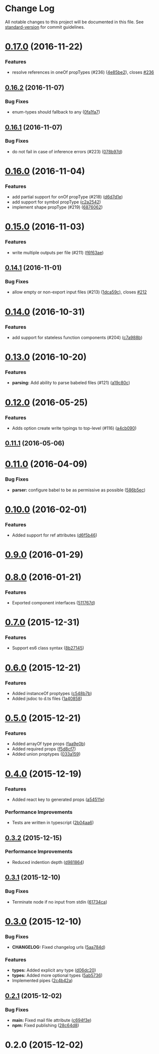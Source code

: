 # Change Log

All notable changes to this project will be documented in this file. See [standard-version](https://github.com/conventional-changelog/standard-version) for commit guidelines.

<a name="0.17.0"></a>
# [0.17.0](https://github.com/knisterpeter/react-to-typescript-definitions/compare/v0.16.2...v0.17.0) (2016-11-22)


### Features

* resolve references in oneOf propTypes (#236) ([4e85be2](https://github.com/knisterpeter/react-to-typescript-definitions/commit/4e85be2)), closes [#236](https://github.com/knisterpeter/react-to-typescript-definitions/issues/236)



<a name="0.16.2"></a>
## [0.16.2](https://github.com/knisterpeter/react-to-typescript-definitions/compare/v0.16.1...v0.16.2) (2016-11-07)


### Bug Fixes

* enum-types should fallback to any ([0fa1fa7](https://github.com/knisterpeter/react-to-typescript-definitions/commit/0fa1fa7))



<a name="0.16.1"></a>
## [0.16.1](https://github.com/knisterpeter/react-to-typescript-definitions/compare/v0.16.0...v0.16.1) (2016-11-07)


### Bug Fixes

* do not fail in case of inference errors (#223) ([078b97d](https://github.com/knisterpeter/react-to-typescript-definitions/commit/078b97d))



<a name="0.16.0"></a>
# [0.16.0](https://github.com/knisterpeter/react-to-typescript-definitions/compare/v0.15.0...v0.16.0) (2016-11-04)


### Features

* add partial support for onOf propType (#218) ([d6d7d1e](https://github.com/knisterpeter/react-to-typescript-definitions/commit/d6d7d1e))
* add support for symbol propType ([c2a2542](https://github.com/knisterpeter/react-to-typescript-definitions/commit/c2a2542))
* implement shape propType (#219) ([6876062](https://github.com/knisterpeter/react-to-typescript-definitions/commit/6876062))



<a name="0.15.0"></a>
# [0.15.0](https://github.com/knisterpeter/react-to-typescript-definitions/compare/v0.14.1...v0.15.0) (2016-11-03)


### Features

* write multiple outputs per file (#211) ([f6f63ae](https://github.com/knisterpeter/react-to-typescript-definitions/commit/f6f63ae))



<a name="0.14.1"></a>
## [0.14.1](https://github.com/knisterpeter/react-to-typescript-definitions/compare/v0.14.0...v0.14.1) (2016-11-01)


### Bug Fixes

* allow empty or non-export input files (#213) ([1dca59c](https://github.com/knisterpeter/react-to-typescript-definitions/commit/1dca59c)), closes [#212](https://github.com/knisterpeter/react-to-typescript-definitions/issues/212)



<a name="0.14.0"></a>
# [0.14.0](https://github.com/knisterpeter/react-to-typescript-definitions/compare/v0.13.0...v0.14.0) (2016-10-31)


### Features

* add support for stateless function components (#204) ([c7a988b](https://github.com/knisterpeter/react-to-typescript-definitions/commit/c7a988b))



<a name="0.13.0"></a>
# [0.13.0](https://github.com/knisterpeter/react-to-typescript-definitions/compare/v0.12.0...v0.13.0) (2016-10-20)


### Features

* **parsing:** Add ability to parse babeled files (#121) ([a19c80c](https://github.com/knisterpeter/react-to-typescript-definitions/commit/a19c80c))



<a name="0.12.0"></a>
# [0.12.0](https://github.com/knisterpeter/react-to-typescript-definitions/compare/v0.11.1...v0.12.0) (2016-05-25)

### Features

* Adds option create write typings to top-level (#116) ([a4cb090](https://github.com/knisterpeter/react-to-typescript-definitions/commit/a4cb090))

<a name="0.11.1"></a>
## [0.11.1](https://github.com/knisterpeter/react-to-typescript-definitions/compare/v0.11.0...v0.11.1) (2016-05-06)

<a name="0.11.0"></a>
# [0.11.0](https://github.com/knisterpeter/react-to-typescript-definitions/compare/v0.10.0...v0.11.0) (2016-04-09)

### Bug Fixes

* **parser:** configure babel to be as permissive as possible ([586b5ec](https://github.com/knisterpeter/react-to-typescript-definitions/commit/586b5ec))

<a name="0.10.0"></a>
# [0.10.0](https://github.com/knisterpeter/react-to-typescript-definitions/compare/v0.9.0...v0.10.0) (2016-02-01)

### Features

* Added support for ref attributes ([d6f5b46](https://github.com/knisterpeter/react-to-typescript-definitions/commit/d6f5b46))

<a name="0.9.0"></a>
# [0.9.0](https://github.com/knisterpeter/react-to-typescript-definitions/compare/v0.8.0...v0.9.0) (2016-01-29)

<a name="0.8.0"></a>
# [0.8.0](https://github.com/knisterpeter/react-to-typescript-definitions/compare/v0.7.0...v0.8.0) (2016-01-21)

### Features

* Exported component interfaces ([511767d](https://github.com/knisterpeter/react-to-typescript-definitions/commit/511767d))

<a name="0.7.0"></a>
# [0.7.0](https://github.com/knisterpeter/react-to-typescript-definitions/compare/v0.6.0...v0.7.0) (2015-12-31)

### Features

* Support es6 class syntax ([8b27145](https://github.com/knisterpeter/react-to-typescript-definitions/commit/8b27145))

<a name="0.6.0"></a>
# [0.6.0](https://github.com/knisterpeter/react-to-typescript-definitions/compare/v0.5.0...v0.6.0) (2015-12-21)

### Features

* Added instanceOf proptypes ([c548b7b](https://github.com/knisterpeter/react-to-typescript-definitions/commit/c548b7b))
* Added jsdoc to d.ts files ([1a40858](https://github.com/knisterpeter/react-to-typescript-definitions/commit/1a40858))

<a name="0.5.0"></a>
# [0.5.0](https://github.com/knisterpeter/react-to-typescript-definitions/compare/v0.4.0...v0.5.0) (2015-12-21)

### Features

* Added arrayOf type props ([faa9e0b](https://github.com/knisterpeter/react-to-typescript-definitions/commit/faa9e0b))
* Added required props ([f5d8cf7](https://github.com/knisterpeter/react-to-typescript-definitions/commit/f5d8cf7))
* Added union proptypes ([033a159](https://github.com/knisterpeter/react-to-typescript-definitions/commit/033a159))

<a name="0.4.0"></a>
# [0.4.0](https://github.com/knisterpeter/react-to-typescript-definitions/compare/v0.3.2...v0.4.0) (2015-12-19)

### Features

* Added react key to generated props ([a54511e](https://github.com/knisterpeter/react-to-typescript-definitions/commit/a54511e))

### Performance Improvements

* Tests are written in typescript ([2b04aa6](https://github.com/knisterpeter/react-to-typescript-definitions/commit/2b04aa6))

<a name="0.3.2"></a>
## [0.3.2](https://github.com/knisterpeter/react-to-typescript-definitions/compare/v0.3.1...v0.3.2) (2015-12-15)

### Performance Improvements

* Reduced indention depth ([d981864](https://github.com/knisterpeter/react-to-typescript-definitions/commit/d981864))

<a name="0.3.1"></a>
## [0.3.1](https://github.com/knisterpeter/react-to-typescript-definitions/compare/v0.3.0...v0.3.1) (2015-12-10)

### Bug Fixes

* Terminate node if no input from stdin ([61734ca](https://github.com/knisterpeter/react-to-typescript-definitions/commit/61734ca))

<a name="0.3.0"></a>
# [0.3.0](https://github.com/knisterpeter/react-to-typescript-definitions/compare/v0.2.1...v0.3.0) (2015-12-10)

### Bug Fixes

* **CHANGELOG:** Fixed changelog urls ([5aa784d](https://github.com/knisterpeter/react-to-typescript-definitions/commit/5aa784d))

### Features

* **types:** Added explicit any type ([d06dc20](https://github.com/knisterpeter/react-to-typescript-definitions/commit/d06dc20))
* **types:** Added more optional types ([5ab5736](https://github.com/knisterpeter/react-to-typescript-definitions/commit/5ab5736))
* Implemented pipes ([2c4b42a](https://github.com/knisterpeter/react-to-typescript-definitions/commit/2c4b42a))

<a name="0.2.1"></a>
## [0.2.1](https://github.com/knisterpeter/react-to-typescript-definitions/compare/v0.2.0...v0.2.1) (2015-12-02)

### Bug Fixes

* **main:** Fixed mail file attribute ([c694f3e](https://github.com/knisterpeter/react-to-typescript-definitions/commit/c694f3e))
* **npm:** Fixed publishing ([28c64d8](https://github.com/knisterpeter/react-to-typescript-definitions/commit/28c64d8))

<a name="0.2.0"></a>
# 0.2.0 (2015-12-02)
